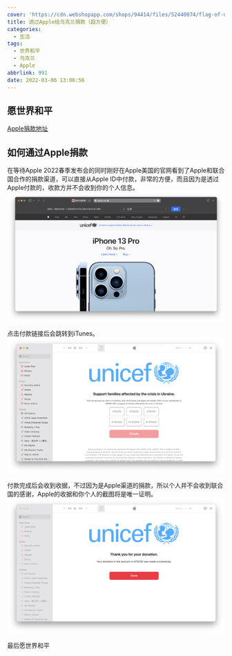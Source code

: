 ```yaml
---
cover: 'https://cdn.webshopapp.com/shops/94414/files/52440074/flag-of-ukraine.jpg'
title: 透过Apple给乌克兰捐款（超方便）
categories:
  - 生活
tags:
  - 世界和平
  - 乌克兰
  - Apple
abbrlink: 991
date: 2022-03-06 13:06:56
---
```

## 愿世界和平
[Apple捐款地址](https://buy.itunes.apple.com/WebObjects/MZFinance.woa/wa/buyCharityGiftWizard?charity=10220)
## 如何通过Apple捐款
在等待Apple 2022春季发布会的同时刚好在Apple美国的官网看到了Apple和联合国合作的捐款渠道，可以直接从Apple ID中付款，非常的方便，而且因为是透过Apple付款的，收款方并不会收到你的个人信息。
![Apple美国官网](https://raw.githubusercontent.com/mengxiaozhi/dowload/gh-pages/Screen%20Shot%202022-03-06%20at%2010.14.17%20AM.png)

点击付款链接后会跳转到iTunes。
![iTunes商店](https://raw.githubusercontent.com/mengxiaozhi/dowload/gh-pages/Screen%20Shot%202022-03-06%20at%2010.15.21%20AM.png)

付款完成后会收到收据，不过因为是Apple渠道的捐款，所以个人并不会收到联合国的感谢，Apple的收据和你个人的截图将是唯一证明。
![付款完成](https://raw.githubusercontent.com/mengxiaozhi/dowload/gh-pages/Screen%20Shot%202022-03-06%20at%2012.48.49%20PM.png)

最后愿世界和平